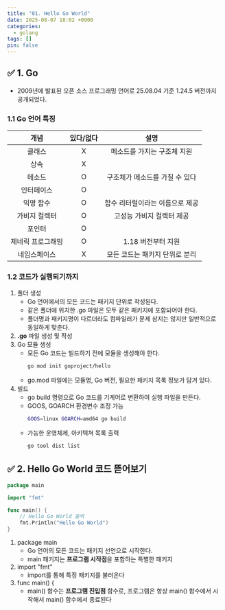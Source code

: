 ```yaml
---
title: "01. Hello Go World"
date: 2025-08-07 18:02 +0900
categories:
  - golang
tags: []
pin: false
---
```

## ✅ 1. Go
- 2009년에 발표된 오픈 소스 프로그래밍 언어로 25.08.04 기준 1.24.5 버전까지 공개되었다.

### 1.1 Go 언어 특징

|    개념     | 있다/없다 |        설명         |
| :-------: | :---: | :---------------: |
|    클래스    |   X   |  메소드를 가지는 구조체 지원  |
|    상속     |   X   |                   |
|    메소드    |   O   | 구조체가 메소드를 가질 수 있다 |
|   인터페이스   |   O   |                   |
|   익명 함수   |   O   | 함수 리터럴이라는 이름으로 제공 |
|  가비지 컬렉터  |   O   |  고성능 가비지 컬렉터 제공   |
|    포인터    |   O   |                   |
| 제네릭 프로그래밍 |   O   |   1.18 버전부터 지원    |
|  네임스페이스   |   X   | 모든 코드는 패키지 단위로 분리 |

### 1.2 코드가 실행되기까지
1. 폴더 생성
    - Go 언어에서의 모든 코드는 패키지 단위로 작성된다.
    - 같은 폴더에 위치한 .go 파일은 모두 같은 패키지에 포함되어야 한다.
    - 폴더명과 패키지명이 다르더라도 컴파일러가 문제 삼지는 않지만 일반적으로 동일하게 맞춘다.
2. **.go** 파일 생성 및 작성
3. Go 모듈 생성
    - 모든 Go 코드는 빌드하기 전에 모듈을 생성해야 한다.
        ```bash
        go mod init goproject/hello
        ```
    - go.mod 파일에는 모듈명, Go 버전, 필요한 패키지 목록 정보가 담겨 있다.
4. 빌드
    - go build 명령으로 Go 코드를 기계어로 변환하여 실행 파일을 만든다.
    - GOOS, GOARCH 환경변수 조정 가능
        ```bash
        GOOS=linux GOARCH=amd64 go build
        ```
    - 가능한 운영체제, 아키텍쳐 목록 출력
        ```bash
        go tool dist list
        ```
        

## ✅ 2. Hello Go World 코드 뜯어보기

```go
package main

import "fmt"

func main() {
	// Hello Go World 출력
	fmt.Println("Hello Go World")
}

```

1. package main
    - Go 언어의 모든 코드는 패키지 선언으로 시작한다.
    - main 패키지는 **프로그램 시작점**을 포함하는 특별한 패키지
2. import "fmt"
    - import를 통해 특정 패키지를 불러온다
3. func main() {
    - main() 함수는 **프로그램 진입점** 함수로, 프로그램은 항상 main() 함수에서 시작해서 main() 함수에서 종료된다